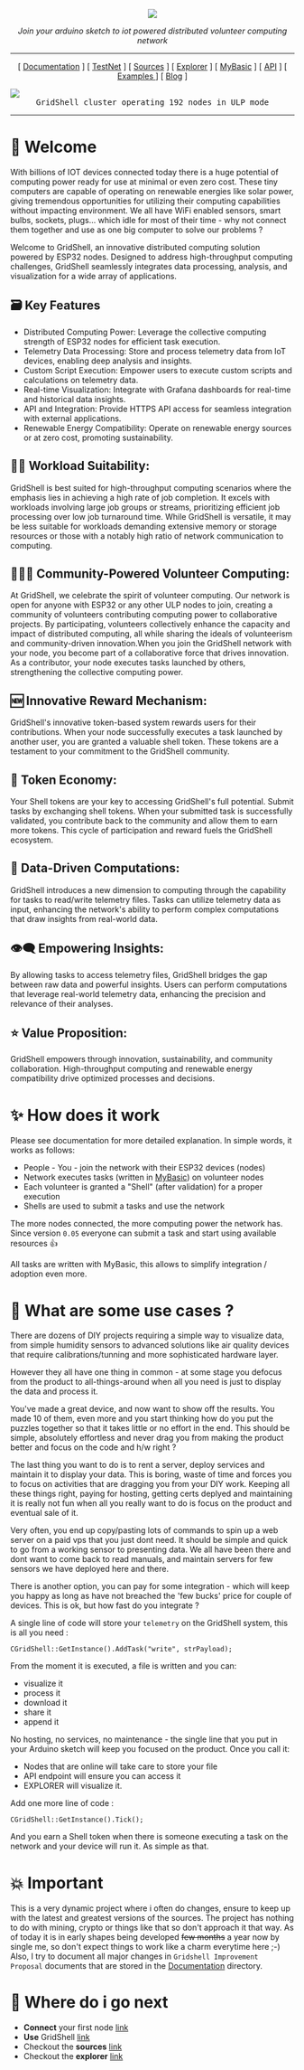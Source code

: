 <p align="center">
  <img  src="https://github.com/invpe/gridshell/blob/main/Resources/gridshell_small.png">
</p>

<p align="center">
  <i>Join your arduino sketch to iot powered distributed volunteer computing network</i>
</p>
 

- - - - - - - - - - - -

 
<div align="center">
 
[ [Documentation](https://github.com/invpe/gridshell/tree/main/Documentation) ] [ [TestNet](https://api.gridshell.net/status/) ] [ [Sources](https://github.com/invpe/gridshell/tree/main/Sources) ] [ [Explorer](https://explorer.gridshell.net:3000) ] [ [MyBasic](https://github.com/paladin-t/my_basic) ] [ [API](https://github.com/invpe/GridShell/tree/main/Documentation/API) ] [ [ Examples ](https://github.com/invpe/GridShell/tree/main/Sources/Integrations) ] [ [Blog](https://github.com/invpe/GridShell/tree/main/Blog) ]
  
</div> 

<img src=https://github.com/invpe/gridshell/blob/main/Resources/GSEP.png>
<div align="center"><tt>GridShell cluster operating 192 nodes in ULP mode</tt></div>
   
-----   

# :seedling: Welcome

With billions of IOT devices connected today there is a huge potential of computing power ready for use at minimal or even zero cost. These tiny computers are capable of operating on renewable energies like solar power, giving tremendous opportunities for utilizing their computing capabilities without impacting environment. We all have WiFi enabled sensors, smart bulbs, sockets, plugs... which idle for most of their time - why not connect them together and use as one big computer to solve our problems ?
 
Welcome to GridShell, an innovative distributed computing solution powered by ESP32 nodes. Designed to address high-throughput computing challenges, GridShell seamlessly integrates data processing, analysis, and visualization for a wide array of applications.

## 🗃️ Key Features
- Distributed Computing Power: Leverage the collective computing strength of ESP32 nodes for efficient task execution.
- Telemetry Data Processing: Store and process telemetry data from IoT devices, enabling deep analysis and insights.
- Custom Script Execution: Empower users to execute custom scripts and calculations on telemetry data.
- Real-time Visualization: Integrate with Grafana dashboards for real-time and historical data insights.
- API and Integration: Provide HTTPS API access for seamless integration with external applications.
- Renewable Energy Compatibility: Operate on renewable energy sources or at zero cost, promoting sustainability.

## 🧑‍🏭 Workload Suitability:
GridShell is best suited for high-throughput computing scenarios where the emphasis lies in achieving a high rate of job completion. It excels with workloads involving large job groups or streams, prioritizing efficient job processing over low job turnaround time. While GridShell is versatile, it may be less suitable for workloads demanding extensive memory or storage resources or those with a notably high ratio of network communication to computing.

## 🧑‍🤝‍🧑 Community-Powered Volunteer Computing:
At GridShell, we celebrate the spirit of volunteer computing. Our network is open for anyone with ESP32 or any other ULP nodes to join, creating a community of volunteers contributing computing power to collaborative projects. By participating, volunteers collectively enhance the capacity and impact of distributed computing, all while sharing the ideals of volunteerism and community-driven innovation.When you join the GridShell network with your node, you become part of a collaborative force that drives innovation. As a contributor, your node executes tasks launched by others, strengthening the collective computing power.

## 🆕 Innovative Reward Mechanism:
GridShell's innovative token-based system rewards users for their contributions. When your node successfully executes a task launched by another user, you are granted a valuable shell token. These tokens are a testament to your commitment to the GridShell community.

## 💝 Token Economy:
Your Shell tokens are your key to accessing GridShell's full potential. Submit tasks by exchanging shell tokens. When your submitted task is successfully validated, you contribute back to the community and allow them to earn more tokens. This cycle of participation and reward fuels the GridShell ecosystem.

## 🧮 Data-Driven Computations:
GridShell introduces a new dimension to computing through the capability for tasks to read/write telemetry files. Tasks can utilize telemetry data as input, enhancing the network's ability to perform complex computations that draw insights from real-world data.

## 👁️‍🗨️ Empowering Insights:
By allowing tasks to access telemetry files, GridShell bridges the gap between raw data and powerful insights. Users can perform computations that leverage real-world telemetry data, enhancing the precision and relevance of their analyses.

## ⭐ Value Proposition:
GridShell empowers through innovation, sustainability, and community collaboration. High-throughput computing and renewable energy compatibility drive optimized processes and decisions.

# :sparkles: How does it work 

Please see documentation for more detailed explanation. In simple words, it works as follows:

- People - You - join the network with their ESP32 devices (nodes)
- Network executes tasks (written in [MyBasic](https://github.com/paladin-t/my_basic)) on volunteer nodes
- Each volunteer is granted a "Shell" (after validation) for a proper execution
- Shells are used to submit a tasks and use the network

The more nodes connected, the more computing power the network has.
Since version `0.05` everyone can submit a task and start using available resources :+1:

All tasks are written with MyBasic, this allows to simplify 
integration / adoption even more.

# :briefcase: What are some use cases ?

There are dozens of DIY projects requiring a simple way to visualize data, 
from simple humidity sensors to advanced solutions like air quality devices that
require calibrations/tunning and more sophisticated hardware layer. 

However they all have one thing in common - at some stage you defocus from the product
to all-things-around when all you need is just to display the data and process it.

You've made a great device, and now want to show off the results.
You made 10 of them, even more and you start thinking how do you put the
puzzles together so that it takes little or no effort in the end.
This should be simple, absolutely effortless and never drag you from 
making the product better and focus on the code and h/w right ?

The last thing you want to do is to rent a server, deploy services and maintain
it to display your data. This is boring, waste of time and forces you to focus on
activities that are dragging you from your DIY work. Keeping all these things right,
paying for hosting, getting certs deplyed and maintaining it is really not fun when
all you really want to do is focus on the product and eventual sale of it.

Very often, you end up copy/pasting lots of commands to spin up a web server on
a paid vps that you just dont need. It should be simple and quick to go 
from a working sensor to presenting data. We all have been there and dont want to come back
to read manuals, and maintain servers for few sensors we have deployed here and there.

There is another option, you can pay for some integration - which will keep you happy as
long as have not breached the 'few bucks' price for couple of devices. This is ok,
but how fast do you integrate ?

A single line of code will store your `telemetry` on the GridShell system, this is all you need :

`CGridShell::GetInstance().AddTask("write", strPayload);`

From the moment it is executed, a file is written and you can:

- visualize it
- process it
- download it
- share it
- append it

No hosting, no services, no maintenance - the single line that you put in your Arduino sketch
will keep you focused on the product. Once you call it:

- Nodes that are online will take care to store your file
- API endpoint will ensure you can access it
- EXPLORER will visualize it.

Add one more line of code : 

`CGridShell::GetInstance().Tick();`

And you earn a Shell token when there is someone executing a task on the network and your device
will run it. As simple as that.




# :boom: Important

This is a very dynamic project where i often do changes, ensure to keep up with the latest and greatest versions of the sources.
The project has nothing to do with mining, crypto or things like that so don't approach it that way. As of today it is in early shapes
being developed ~~few months~~ a year now by single me, so don't expect things to work like a charm everytime here ;-)
Also,
I try to document all major changes in `Gridshell Improvement Proposal` documents that are stored in the [Documentation](https://github.com/invpe/gridshell/tree/main/Documentation) directory.

# :running: Where do i go next

- **Connect** your first node [link](https://github.com/invpe/GridShell/blob/main/Documentation/Tutorials/Join.md)
- **Use** GridShell [link](https://github.com/invpe/GridShell/tree/main/Documentation/Tutorials/Examples) 
- Checkout the **sources** [link](https://github.com/invpe/GridShell/tree/main/Sources)
- Checkout the **explorer** [link](https://github.com/invpe/GridShell/blob/main/Documentation/Tutorials/Explorer.md)


 

 
  
    

  
